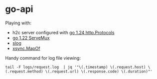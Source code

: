 # go-api

Playing with:
* h2c server configured with [go 1.24 http.Protocols](https://pkg.go.dev/net/http@go1.24.0#Protocols)
* [go 1.22 ServeMux](https://go.dev/blog/routing-enhancements)
* [slog](https://pkg.go.dev/log/slog@latest)
* [xsync.MapOf](https://github.com/puzpuzpuz/xsync)

Handy command for log file viewing:

```
tail -F logs/request.log  | jq '"\(.timestamp) \(.request.host) \(.request.method) \(.request.url) \(.response.code) \(.duration)"'
```
